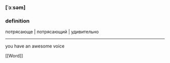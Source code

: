 ### [ˈɔːsəm]
### definition
потрясающе | потрясающий | удивительно

---
you have an awesome voice

[[Word]]
